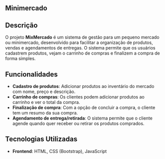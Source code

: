 ## Minimercado

## Descrição

O projeto **MixMercado** é um sistema de gestão para um pequeno mercado ou minimercado, desenvolvido para facilitar a organização de produtos, vendas e agendamentos de entregas. O sistema permite que os usuários cadastrem produtos, vejam o carrinho de compras e finalizem a compra de forma simples.

## Funcionalidades

- **Cadastro de produtos**: Adicionar produtos ao inventário do mercado com nome, preço e descrição.
- **Carrinho de compras**: Os clientes podem adicionar produtos ao carrinho e ver o total da compra.
- **Finalização de compra**: Com a opção de concluir a compra, o cliente tem um resumo da sua compra.
- **Agendamento de entrega/retirada**: O sistema permite que o cliente agende quando quer receber ou retirar os produtos comprados.

## Tecnologias Utilizadas

- **Frontend**: HTML, CSS (Bootstrap), JavaScript
